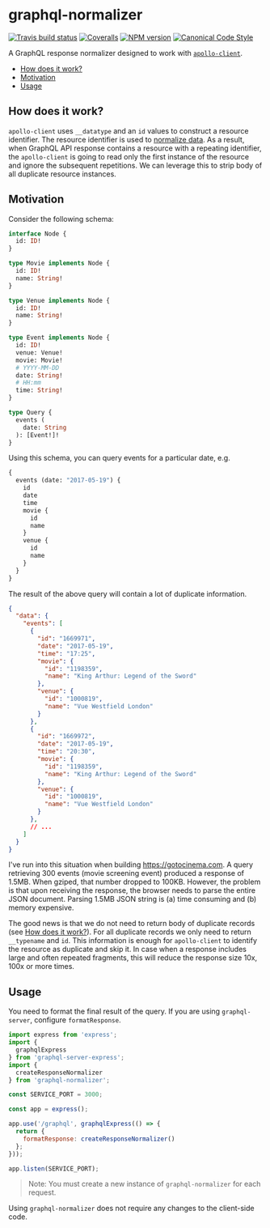 # graphql-normalizer

[![Travis build status](http://img.shields.io/travis/gajus/graphql-normalizer/master.svg?style=flat-square)](https://travis-ci.org/gajus/graphql-normalizer)
[![Coveralls](https://img.shields.io/coveralls/gajus/graphql-normalizer.svg?style=flat-square)](https://github.com/gajus/graphql-normalizer)
[![NPM version](http://img.shields.io/npm/v/graphql-normalizer.svg?style=flat-square)](https://www.npmjs.org/package/graphql-normalizer)
[![Canonical Code Style](https://img.shields.io/badge/code%20style-canonical-blue.svg?style=flat-square)](https://github.com/gajus/canonical)

A GraphQL response normalizer designed to work with [`apollo-client`](https://github.com/apollographql/apollo-client).

* [How does it work?](#how-does-it-work)
* [Motivation](#motivation)
* [Usage](#usage)

## How does it work?

`apollo-client` uses `__datatype` and an `id` values to construct a resource identifier. The resource identifier is used to [normalize data](http://dev.apollodata.com/core/how-it-works.html#normalize). As a result, when GraphQL API response contains a resource with a repeating identifier, the `apollo-client` is going to read only the first instance of the resource and ignore the subsequent repetitions. We can leverage this to strip body of all duplicate resource instances.

## Motivation

Consider the following schema:

```graphql
interface Node {
  id: ID!
}

type Movie implements Node {
  id: ID!
  name: String!
}

type Venue implements Node {
  id: ID!
  name: String!
}

type Event implements Node {
  id: ID!
  venue: Venue!
  movie: Movie!
  # YYYY-MM-DD
  date: String!
  # HH:mm
  time: String!
}

type Query {
  events (
    date: String
  ): [Event!]!
}

```

Using this schema, you can query events for a particular date, e.g.

```graphql
{
  events (date: "2017-05-19") {
    id
    date
    time
    movie {
      id
      name
    }
    venue {
      id
      name
    }
  }
}

```

The result of the above query will contain a lot of duplicate information.

```json
{
  "data": {
    "events": [
      {
        "id": "1669971",
        "date": "2017-05-19",
        "time": "17:25",
        "movie": {
          "id": "1198359",
          "name": "King Arthur: Legend of the Sword"
        },
        "venue": {
          "id": "1000819",
          "name": "Vue Westfield London"
        }
      },
      {
        "id": "1669972",
        "date": "2017-05-19",
        "time": "20:30",
        "movie": {
          "id": "1198359",
          "name": "King Arthur: Legend of the Sword"
        },
        "venue": {
          "id": "1000819",
          "name": "Vue Westfield London"
        }
      },
      // ...
    ]
  }
}

```

I've run into this situation when building https://gotocinema.com. A query retrieving 300 events (movie screening event) produced a response of 1.5MB. When gziped, that number dropped to 100KB. However, the problem is that upon receiving the response, the browser needs to parse the entire JSON document. Parsing 1.5MB JSON string is (a) time consuming and (b) memory expensive.

The good news is that we do not need to return body of duplicate records (see [How does it work?](#how-does-it-work)). For all duplicate records we only need to return `__typename` and `id`. This information is enough for `apollo-client` to identify the resource as duplicate and skip it. In case when a response includes large and often repeated fragments, this will reduce the response size 10x, 100x or more times.

## Usage

You need to format the final result of the query. If you are using `graphql-server`, configure `formatResponse`.

```js
import express from 'express';
import {
  graphqlExpress
} from 'graphql-server-express';
import {
  createResponseNormalizer
} from 'graphql-normalizer';

const SERVICE_PORT = 3000;

const app = express();

app.use('/graphql', graphqlExpress(() => {
  return {
    formatResponse: createResponseNormalizer()
  };
}));

app.listen(SERVICE_PORT);

```

> Note: You must create a new instance of `graphql-normalizer` for each request.

Using `graphql-normalizer` does not require any changes to the client-side code.
